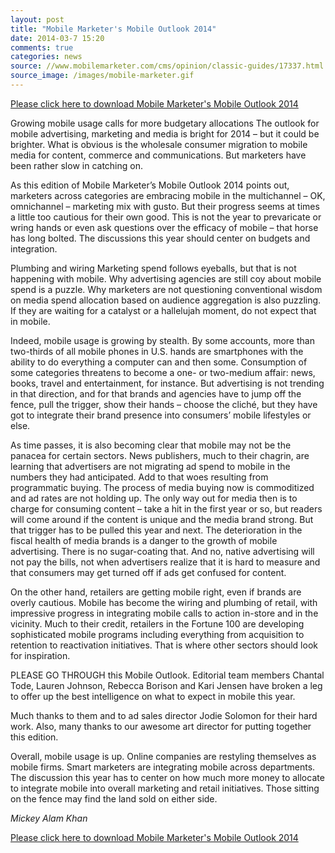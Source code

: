 ```yaml
---
layout: post
title: "Mobile Marketer's Mobile Outlook 2014"
date: 2014-03-7 15:20 
comments: true
categories: news
source: //www.mobilemarketer.com/cms/opinion/classic-guides/17337.html
source_image: /images/mobile-marketer.gif
---
```


[Please click here to download Mobile Marketer's Mobile Outlook 2014](http://www.mobilemarketer.com/cms/lib/20006.pdf "Please click here to download Mobile Marketer's Mobile Outlook 2014")

Growing mobile usage calls for more budgetary allocations
The outlook for mobile advertising, marketing and media is bright for 2014 – but it could be brighter. What is obvious is the wholesale consumer migration to mobile media for content, commerce and communications. But marketers have been rather slow in catching on.

As this edition of Mobile Marketer’s Mobile Outlook 2014 points out, marketers across categories are embracing mobile in the multichannel – OK, omnichannel – marketing mix with gusto. But their progress seems at times a little too cautious for their own good. This is not the year to prevaricate or wring hands or even ask questions over the efficacy of mobile – that horse has long bolted. The discussions this year should center on budgets and integration.

Plumbing and wiring
Marketing spend follows eyeballs, but that is not happening with mobile. Why advertising agencies are still coy about mobile spend is a puzzle. Why marketers are not questioning conventional wisdom on media spend allocation based on audience aggregation is also puzzling. If they are waiting for a catalyst or a hallelujah moment, do not expect that in mobile. 

Indeed, mobile usage is growing by stealth. By some accounts, more than two-thirds of all mobile phones in U.S. hands are smartphones with the ability to do everything a computer can and then some. Consumption of some categories threatens to become a one- or two-medium affair: news, books, travel and entertainment, for instance. But advertising is not trending in that direction, and for that brands and agencies have to jump off the fence, pull the trigger, show their hands – choose the cliché, but they have got to integrate their brand presence into consumers’ mobile lifestyles or else.

As time passes, it is also becoming clear that mobile may not be the panacea for certain sectors. News publishers, much to their chagrin, are learning that advertisers are not migrating ad spend to mobile in the numbers they had anticipated. Add to that woes resulting from programmatic buying. The process of media buying now is commoditized and ad rates are not holding up. The only way out for media then is to charge for consuming content – take a hit in the first year or so, but readers will come around if the content is unique and the media brand strong. But that trigger has to be pulled this year and next. The deterioration in the fiscal health of media brands is a danger to the growth of mobile advertising. There is no sugar-coating that. And no, native advertising will not pay the bills, not when advertisers realize that it is hard to measure and that consumers may get turned off if ads get confused for content.

On the other hand, retailers are getting mobile right, even if brands are overly cautious. Mobile has become the wiring and plumbing of retail, with impressive progress in integrating mobile calls to action in-store and in the vicinity. Much to their credit, retailers in the Fortune 100 are developing sophisticated mobile programs including everything from acquisition to retention to reactivation initiatives. That is where other sectors should look for inspiration.

PLEASE GO THROUGH this Mobile Outlook. Editorial team members Chantal Tode, Lauren Johnson, Rebecca Borison and Kari Jensen have broken a leg to offer up the best intelligence on what to expect in mobile this year. 

Much thanks to them and to ad sales director Jodie Solomon for their hard work. Also, many thanks to our awesome art director for putting together this edition. 

Overall, mobile usage is up. Online companies are restyling themselves as mobile firms. Smart marketers are integrating mobile across departments. The discussion this year has to center on how much more money to allocate to integrate mobile into overall marketing and retail initiatives. Those sitting on the fence may find the land sold on either side.

*Mickey Alam Khan*

[Please click here to download Mobile Marketer's Mobile Outlook 2014](http://www.mobilemarketer.com/cms/lib/20006.pdf "Please click here to download Mobile Marketer's Mobile Outlook 2014")